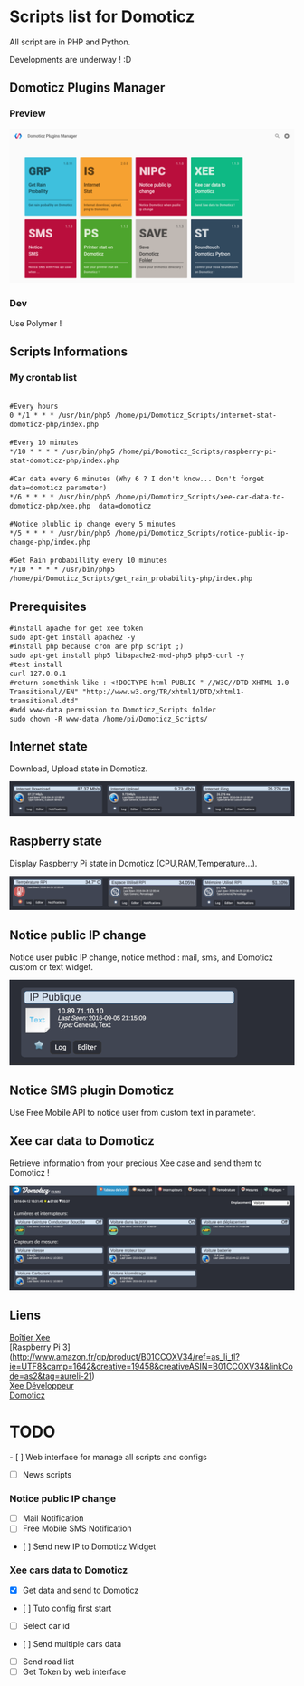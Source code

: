 # Scripts list for Domoticz

All script are in PHP and Python.

Developments are underway ! :D

## Domoticz Plugins Manager 

### Preview
[![Preview img](app/img/screen_1.png)](https://github.com/T3kstiil3/Domoticz_Scripts/tree/master/app)

### Dev

Use Polymer !

## Scripts Informations

### My crontab list

```crontab

#Every hours
0 */1 * * * /usr/bin/php5 /home/pi/Domoticz_Scripts/internet-stat-domoticz-php/index.php

#Every 10 minutes
*/10 * * * * /usr/bin/php5 /home/pi/Domoticz_Scripts/raspberry-pi-stat-domoticz-php/index.php

#Car data every 6 minutes (Why 6 ? I don't know... Don't forget data=domoticz parameter)
*/6 * * * * /usr/bin/php5 /home/pi/Domoticz_Scripts/xee-car-data-to-domoticz-php/xee.php  data=domoticz

#Notice plublic ip change every 5 minutes
*/5 * * * * /usr/bin/php5 /home/pi/Domoticz_Scripts/notice-public-ip-change-php/index.php

#Get Rain probabillity every 10 minutes
*/10 * * * * /usr/bin/php5 /home/pi/Domoticz_Scripts/get_rain_probability-php/index.php

```

## Prerequisites

````
#install apache for get xee token
sudo apt-get install apache2 -y
#install php because cron are php script ;)
sudo apt-get install php5 libapache2-mod-php5 php5-curl -y
#test install 
curl 127.0.0.1
#return somethink like : <!DOCTYPE html PUBLIC "-//W3C//DTD XHTML 1.0 Transitional//EN" "http://www.w3.org/TR/xhtml1/DTD/xhtml1-transitional.dtd"
#add www-data permission to Domoticz_Scripts folder
sudo chown -R www-data /home/pi/Domoticz_Scripts/
````

## Internet state
Download, Upload state in Domoticz.

[![Preview img](internet-stat-domoticz-php/screen/domoticz_inter_stat.png)](https://github.com/T3kstiil3/Domoticz_Scripts/tree/master/internet-stat-domoticz-php)

## Raspberry state
Display Raspberry Pi state in Domoticz (CPU,RAM,Temperature...).

[![Preview img](raspberry-pi-stat-domoticz-php/screen/pi-stat.png)](https://github.com/T3kstiil3/Domoticz_Scripts/tree/master/raspberry-pi-stat-domoticz-php)

## Notice public IP change
Notice user public IP change, notice method : mail, sms, and Domoticz custom or text widget.

![Preview img](notice-public-ip-change-php/screen/notice-ip-screen.png)

## Notice SMS plugin Domoticz
Use Free Mobile API to notice user from custom text in parameter.

## Xee car data to Domoticz
Retrieve information from your precious Xee case and send them to Domoticz !

![Preview img](xee-car-data-to-domoticz-php/screen/cap_domoticz.png)

## Liens
[Boîtier Xee](http://www.amazon.fr/gp/product/B01AIE4CHE/ref=as_li_tl?ie=UTF8&camp=1642&creative=6746&creativeASIN=B01AIE4CHE&linkCode=as2&tag=aureli-21)<br />
[Raspberry Pi 3] (http://www.amazon.fr/gp/product/B01CCOXV34/ref=as_li_tl?ie=UTF8&camp=1642&creative=19458&creativeASIN=B01CCOXV34&linkCode=as2&tag=aureli-21)<br />
[Xee Développeur](https://developer.xee.com/)<br />
[Domoticz](https://domoticz.com/)<br />

# TODO

- [ ] Web interface for manage all scripts and configs
- [ ] News scripts

### Notice public IP change

- [ ] Mail Notification
- [ ] Free Mobile SMS Notification
- [ ] Send new IP to Domoticz Widget

### Xee cars data to Domoticz

- [X] Get data and send to Domoticz
- [ ] Tuto config first start
- [ ] Select car id
- [ ] Send multiple cars data
- [ ] Send road list
- [ ] Get Token by web interface
